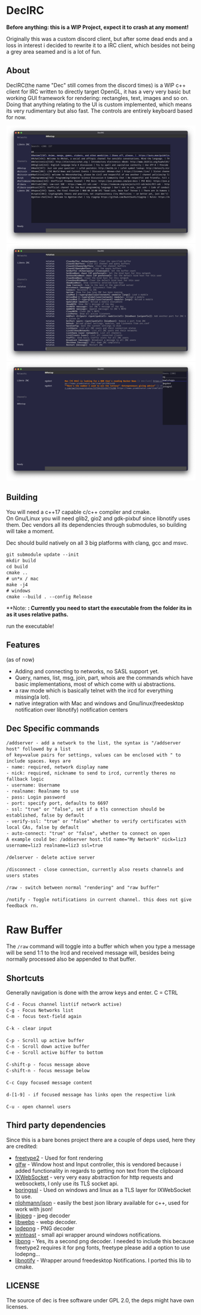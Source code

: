 # DecIRC

**Before anything: this is a WIP Project, expect it to crash at any moment!**

Originally this was a custom discord client, but after some dead ends and a loss in interest i decided to rewrite it to a IRC client, which besides not being
a grey area seamed and is a lot of fun.

## About
DecIRC(the name "Dec" still comes from the discord times) is a WIP c++ client for IRC written to directly target OpenGL, it has a very very basic but working GUI framework for rendering: rectangles, text, images and so on. Doing that anything relating to the UI is custom implemented, which means its very rudimentary but also fast.
The controls are entirely keyboard based for now.

![image](https://github.com/liz3/DecIRC/blob/irc/screenshots/screenshot1.png?raw=true)
![image](https://github.com/liz3/DecIRC/blob/irc/screenshots/screenshot2.png?raw=true)
![image](https://github.com/liz3/DecIRC/blob/irc/screenshots/screenshot3.png?raw=true)


## Building
You will need a c++17 capable c/c++ compiler and cmake.  
On Gnu/Linux you will need glib2, gio2 and gdk-pixbuf since libnotify uses them.
Dec vendors all its dependencies through submodules, so building will take a moment.

Dec should build natively on all 3 big platforms with clang, gcc and msvc.
```
git submodule update --init
mkdir build
cd build
cmake ..
# un*x / mac
make -j4
# windows
cmake --build . --config Release

```
**Note: **: Currently you need to start the executable from the folder its in as it uses relative paths.**

run the executable!

## Features
(as of now)

* Adding and connecting to networks, no SASL support yet.
* Query, names, list, msg, join, part, whois are the commands which have basic implementations, most of which come with ui abstractions.
* a raw mode which is basically telnet with the ircd for everything missing(a lot).
* native integration with Mac and windows and Gnu/linux(freedesktop notification over libnotify) notification centers

## Dec Specific commands
```
/addserver - add a network to the list, the syntax is "/addserver host" followed by a list 
of key=value pairs for settings, values can be enclosed with " to include spaces. keys are 
- name: required, network display name
- nick: required, nickname to send to ircd, currently theres no fallback logic
- username: Username
- realname: Realname to use
- pass: Login password
- port: specify port, defaults to 6697
- ssl: "true" or "false", set if a tls connection should be established, false by default
- verify-ssl: "true" or "false" whether to verify certificates with local CAs, false by default
- auto-connect: "true" or "false", whether to connect on open
A example could be: /addserver host.tld name="My Network" nick=liz3 username=liz3 realname=liz3 ssl=true

/delserver - delete active server

/disconnect - close connection, currently also resets channels and users states

/raw - switch between normal "rendering" and "raw buffer"

/notify - Toggle notifications in current channel. this does not give feedback rn. 
```

# Raw Buffer
The `/raw` command will toggle into a buffer which when you type a message will be send 1:1 to the Ircd and received message will, besides being normally processed also be appended to that buffer.



## Shortcuts
Generally navigation is done with the arrow keys and enter.
C = CTRL
```
C-d - Focus channel list(if network active)
C-g - Focus Networks list
C-m - focus text-field again

C-k - clear input

C-p - Scroll up active buffer
C-n - Scroll down active buffer
C-e - Scroll active biffer to bottom

C-shift-p - focus message above
C-shift-n - focus message below

C-c Copy focused message content

d-[1-9] - if focused message has links open the respective link

C-u - open channel users
```

## Third party dependencies
Since this is a bare bones project there are a couple of deps used, here they are credited:

* [freetype2](https://freetype.org/) - Used for font rendering
* [glfw](https://www.glfw.org/) - Window host and Input controller, this is vendored because i added functionality in regards to getting non text from the clipboard
* [IXWebSocket](https://github.com/machinezone/IXWebSocket) - very very easy abstraction for http requests and websockets, I only use its TLS socket api.
* [boringssl](https://boringssl.googlesource.com/boringssl) - Used on windows and linux as a TLS layer for IXWebSocket to use.
* [nlohmann/json](https://github.com/nlohmann/json) - easily the best json library available for c++, used for work with json!
* [libjpeg](http://libjpeg.sourceforge.net/) - jpeg decoder
* [libwebp](https://chromium.googlesource.com/webm/libwebp) - webp decoder.
* [lodepng](https://github.com/lvandeve/lodepng) - PNG decoder
* [wintoast](https://github.com/mohabouje/WinToast) - small api wrapper around windows notifications.
* [libpng](http://www.libpng.org/pub/png/libpng.html) - Yes, its a second png decoder. I needed to include this because freetype2 requires it for png fonts, freetype please add a option to use lodepng...
* [libnotify](https://gitlab.gnome.org/GNOME/libnotify) - Wrapper around freedesktop Notifications. I ported this lib to cmake.

## LICENSE 
The source of dec is free software under GPL 2.0, the deps might have own licenses.